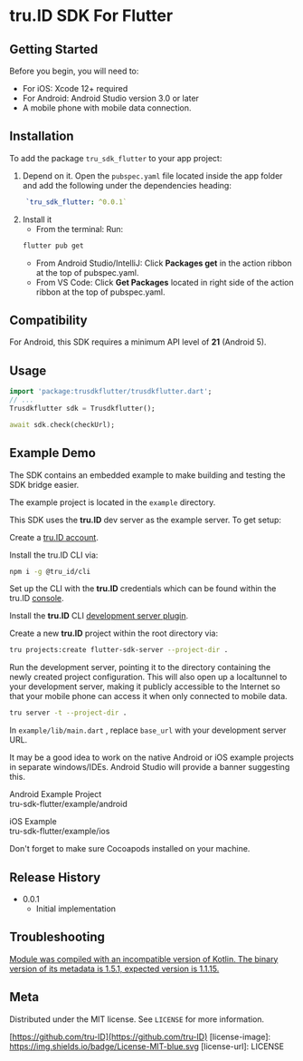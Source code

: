 # tru.ID SDK For Flutter

## Getting Started

Before you begin, you will need to:

- For iOS: Xcode 12+ required
- For Android: Android Studio version 3.0 or later
- A mobile phone with mobile data connection.

## Installation

To add the package `tru_sdk_flutter` to your app project:

1. Depend on it. Open the `pubspec.yaml` file located inside the app folder and add the following under the dependencies heading:

```yaml
	`tru_sdk_flutter: ^0.0.1`
```

2. Install it
   - From the terminal: Run:
   ```bash
   flutter pub get
   ```
   - From Android Studio/IntelliJ: Click **Packages get** in the action ribbon at the top of pubspec.yaml.
   - From VS Code: Click **Get Packages** located in right side of the action ribbon at the top of pubspec.yaml.

## Compatibility

For Android, this SDK requires a minimum API level of **21** (Android 5).

## Usage

```dart
import 'package:trusdkflutter/trusdkflutter.dart';
// ...
Trusdkflutter sdk = Trusdkflutter();

await sdk.check(checkUrl);
```

## Example Demo

The SDK contains an embedded example to make building and testing the SDK bridge easier.

The example project is located in the `example` directory.

This SDK uses the **tru.ID** dev server as the example server. To get setup:

Create a [tru.ID account](https://developer.tru.id/signup).

Install the tru.ID CLI via:

```bash
npm i -g @tru_id/cli
```

Set up the CLI with the **tru.ID** credentials which can be found within the tru.ID [console](https://developer.tru.id/console).

Install the **tru.ID** CLI [development server plugin](https://github.com/tru-ID/cli-plugin-dev-server).

Create a new **tru.ID** project within the root directory via:

```bash
tru projects:create flutter-sdk-server --project-dir .
```

Run the development server, pointing it to the directory containing the newly created project configuration. This will also open up a localtunnel to your development server, making it publicly accessible to the Internet so that your mobile phone can access it when only connected to mobile data.

```bash
tru server -t --project-dir .
```

In `example/lib/main.dart` , replace `base_url` with your development server URL.

It may be a good idea to work on the native Android or iOS example projects in separate windows/IDEs. Android Studio will provide a banner suggesting this.

Android Example Project\
tru-sdk-flutter/example/android

iOS Example\
tru-sdk-flutter/example/ios

Don't forget to make sure Cocoapods installed on your machine.

## Release History

- 0.0.1
  - Initial implementation

## Troubleshooting

[Module was compiled with an incompatible version of Kotlin. The binary version of its metadata is 1.5.1, expected version is 1.1.15.](https://github.com/flutter/flutter/issues/83834)

## Meta

Distributed under the MIT license. See `LICENSE` for more information.

[https://github.com/tru-ID](https://github.com/tru-ID)
[license-image]: https://img.shields.io/badge/License-MIT-blue.svg
[license-url]: LICENSE
